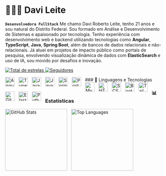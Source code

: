 # 👩🏻‍💻 Davi Leite

**`Desenvolvedora FullStack`**
Me chamo Davi Roberto Leite, tenho 21 anos e sou natural do Distrito Federal. Sou formado em Análise e Desenvolvimento de Sistemas e apaixonado por tecnologia. Tenho experiência com desenvolvimento web e backend utilizando tecnologias como **Angular**, **TypeScript**, **Java**, **Spring Boot**, além de bancos de dados relacionais e não-relacionais. Já atuei em projetos de impacto público como portais de pesquisa, envolvendo visualização dinâmica de dados com **ElasticSearch** e uso de IA, sou movido por desafios e inovação.

<p align="left">
    <a href="https://github.com/DaviLeiteGit?tab=repositories&sort=stargazers">
        <img 
            alt="Total de estrelas" 
            title="Total de estrelas GitHub" 
            src="https://custom-icon-badges.demolab.com/github/stars/DaviLeiteGit?color=55960c&style=for-the-badge&labelColor=488207&logo=star&label=estrelas"
        />
    </a>
    <a href="https://github.com/Larissakich?tab=followers">
        <img 
            alt="Seguidores" 
            title="Me siga no GitHub" 
            src="https://custom-icon-badges.demolab.com/github/followers/DaviLeiteGit?color=236ad3&labelColor=1155ba&style=for-the-badge&logo=github&label=Seguidores&logoColor=white"
        />
    </a>
</p>
### 🤖 Linguagens e Tecnologias
<img align="left" alt="Angular" title="Angular" width="30px" style="padding-right: 10px;"
    src="https://cdn.jsdelivr.net/gh/devicons/devicon/icons/angular/angular-original.svg" /> <img align="left"
    alt="TypeScript" title="TypeScript" width="30px" style="padding-right: 10px;"
    src="https://cdn.jsdelivr.net/gh/devicons/devicon/icons/typescript/typescript-original.svg" /> <img align="left"
    alt="JavaScript" title="JavaScript" width="30px" style="padding-right: 10px;"
    src="https://cdn.jsdelivr.net/gh/devicons/devicon/icons/javascript/javascript-original.svg" /> <img align="left"
    alt="Java" title="Java" width="30px" style="padding-right: 10px;"
    src="https://cdn.jsdelivr.net/gh/devicons/devicon/icons/java/java-original.svg" /> <img align="left"
    alt="Spring Boot" title="Spring Boot" width="30px" style="padding-right: 10px;"
    src="https://cdn.jsdelivr.net/gh/devicons/devicon/icons/spring/spring-original.svg" /> <img align="left"
    alt="PostgreSQL" title="PostgreSQL" width="30px" style="padding-right: 10px;"
    src="https://cdn.jsdelivr.net/gh/devicons/devicon/icons/postgresql/postgresql-original.svg" /> <img align="left"
    alt="MySQL" title="MySQL" width="30px" style="padding-right: 10px;"
    src="https://cdn.jsdelivr.net/gh/devicons/devicon/icons/mysql/mysql-original.svg" /> <img align="left" alt="HTML"
    title="HTML" width="30px" style="padding-right: 10px;"
    src="https://cdn.jsdelivr.net/gh/devicons/devicon/icons/html5/html5-original.svg" /> <img align="left" alt="SCSS"
    title="SCSS" width="30px" style="padding-right: 10px;"
    src="https://cdn.jsdelivr.net/gh/devicons/devicon/icons/sass/sass-original.svg" /> <img align="left" alt="Bootstrap"
    title="Bootstrap" width="30px" style="padding-right: 10px;"
    src="https://cdn.jsdelivr.net/gh/devicons/devicon/icons/bootstrap/bootstrap-original.svg" /> <img align="left"
    alt="Tailwind CSS" title="Tailwind CSS" width="30px"
    style="padding-right: 10px; background-color: white; border-radius: 5px;"
    src="https://cdn.jsdelivr.net/gh/devicons/devicon/icons/tailwindcss/tailwindcss-original.svg" /> <img align="left"
    alt="Git" title="Git" width="30px" style="padding-right: 10px;"
    src="https://cdn.jsdelivr.net/gh/devicons/devicon/icons/git/git-original.svg" /> <img align="left"
    alt="ElasticSearch" title="ElasticSearch" width="30px" style="padding-right: 10px;"
    src="https://cdn.jsdelivr.net/gh/devicons/devicon/icons/elasticsearch/elasticsearch-original.svg" /> <img
    align="left" alt="Python" title="Python" width="30px" style="padding-right: 10px;"
    src="https://cdn.jsdelivr.net/gh/devicons/devicon/icons/python/python-original.svg" />

### 📊 Estatísticas

<p>
  <img 
    align="left" 
    alt="GitHub Stats" 
    height="200" 
    style="padding-right: 10px;" 
    src="https://github-readme-stats.vercel.app/api?username=DaviLeiteGit&show_icons=true&theme=tokyonight&include_all_commits=true&locale=pt-br" 
  />
  <img 
    align="left" 
    alt="Top Languages" 
    height="200" 
    src="https://github-readme-stats.vercel.app/api/top-langs/?username=DaviLeiteGit&theme=tokyonight&layout=compact&custom_title=Tecnologias&langs_count=9" 
  />
</p>
